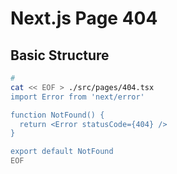 # Next.js Page 404

## Basic Structure

```sh
#
cat << EOF > ./src/pages/404.tsx
import Error from 'next/error'

function NotFound() {
  return <Error statusCode={404} />
}

export default NotFound
EOF
```

